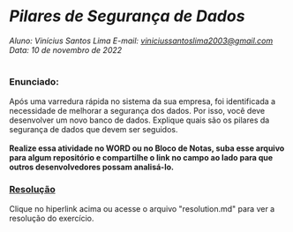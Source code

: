 # ***Pilares de Segurança de Dados***
_Aluno: Vinícius Santos Lima  E-mail: viniciussantoslima2003@gmail.com<br>Data: 10 de novembro de 2022_
#  

### Enunciado: 
Após uma varredura rápida no sistema da sua empresa, foi identificada a necessidade de melhorar a segurança dos dados. Por isso, você deve desenvolver um novo banco de dados. Explique quais são os pilares da segurança de dados que devem ser seguidos.
<br><br>
<b>Realize essa atividade no WORD ou no Bloco de Notas, suba esse arquivo para algum repositório e compartilhe o link no campo ao lado para que outros desenvolvedores possam analisá-lo.</b>

<h3><a href="https://github.com/p4tit0/Atividades-Softex-Recife-/blob/main/Noções%20de%20Banco%20de%20Dados/Módulo%2004/Pilares%20de%20Segurança/resolution.md">Resolução</a></h3>
Clique no hiperlink acima ou acesse o arquivo "resolution.md" para ver a resolução do exercício.<br>
